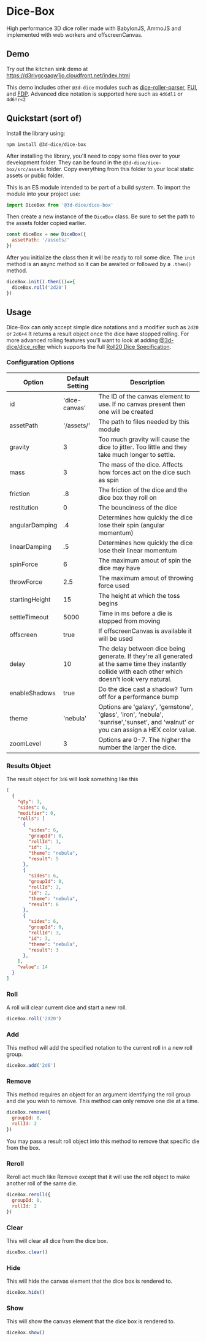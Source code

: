 # Dice-Box
High performance 3D dice roller made with BabylonJS, AmmoJS and implemented with web workers and offscreenCanvas.

## Demo
Try out the kitchen sink demo at https://d3rivgcgaqw1jo.cloudfront.net/index.html

This demo includes other `@3d-dice` modules such as [dice-roller-parser](https://github.com/3d-dice/dice-roller-parser), [FUI](https://github.com/3d-dice/FUI), and [FDP](https://github.com/3d-dice/FDP). Advanced dice notation is supported here such as `4d6dl1` or `4d6!r<2`

## Quickstart (sort of)
Install the library using:
```
npm install @3d-dice/dice-box
```

After installing the library, you'll need to copy some files over to your development folder. They can be found in the `@3d-dice/dice-box/src/assets` folder. Copy everything from this folder to your local static assets or public folder.

This is an ES module intended to be part of a build system. To import the module into your project use:
```javascript
import DiceBox from '@3d-dice/dice-box'
```

Then create a new instance of the `DiceBox` class. Be sure to set the path to the assets folder copied earlier.
```javascript
const diceBox = new DiceBox({
  assetPath: '/assets/'
})
```

After you initialize the class then it will be ready to roll some dice. The `init` method is an async method so it can be awaited or followed by a `.then()` method.
```javascript
diceBox.init().then(()=>{
  diceBox.roll('2d20')
})
```

## Usage
Dice-Box can only accept simple dice notations and a modifier such as `2d20` or `2d6+4` It returns a result object once the dice have stopped rolling. For more advanced rolling features you'll want to look at adding [@3d-dice/dice_roller](https://github.com/3d-dice/dice_roller) which supports the full [Roll20 Dice Specification](https://help.roll20.net/hc/en-us/articles/360037773133-Dice-Reference#DiceReference-RollTemplates).

### Configuration Options
| Option | Default Setting|Description|
|-|-|-|
|id|'dice-canvas'|The ID of the canvas element to use. If no canvas present then one will be created|
|assetPath|'/assets/'|The path to files needed by this module|
|gravity|3|Too much gravity will cause the dice to jitter. Too little and they take much longer to settle.
|mass|3|The mass of the dice. Affects how forces act on the dice such as spin|
|friction|.8|The friction of the dice and the dice box they roll on|
|restitution|0|The bounciness of the dice|
|angularDamping|.4|Determines how quickly the dice lose their spin (angular momentum)|
|linearDamping|.5|Determines how quickly the dice lose their linear momentum|
|spinForce|6|The maximum amout of spin the dice may have|
|throwForce|2.5|The maximum amout of throwing force used|
|startingHeight|15|The height at which the toss begins|
|settleTimeout|5000|Time in ms before a die is stopped from moving|
|offscreen|true|If offscreenCanvas is available it will be used|
|delay|10|The delay between dice being generate. If they're all generated at the same time they instantly collide with each other which doesn't look very natural.|
|enableShadows|true|Do the dice cast a shadow? Turn off for a performance bump|
|theme|'nebula'| Options are 'galaxy', 'gemstone', 'glass', 'iron', 'nebula', 'sunrise','sunset', and 'walnut' or you can assign a HEX color value.|
|zoomLevel|3| Options are 0-7. The higher the number the larger the dice.|

### Results Object
The result object for `3d6` will look something like this
```json
[
  {
    "qty": 3,
    "sides": 6,
    "modifier": 0,
    "rolls": [
      {
        "sides": 6,
        "groupId": 0,
        "rollId": 1,
        "id": 1,
        "theme": "nebula",
        "result": 5
      },
      {
        "sides": 6,
        "groupId": 0,
        "rollId": 2,
        "id": 2,
        "theme": "nebula",
        "result": 6
      },
      {
        "sides": 6,
        "groupId": 0,
        "rollId": 3,
        "id": 3,
        "theme": "nebula",
        "result": 3
      },
    ],
    "value": 14
  }
]
```

### Roll
A roll will clear current dice and start a new roll. 
```javascript
diceBox.roll('2d20')
```

### Add
This method will add the specified notation to the current roll in a new roll group.
```javascript
diceBox.add('2d6')
```

### Remove
This method requires an object for an argument identifying the roll group and die you wish to remove. This method can only remove one die at a time.
```javascript
diceBox.remove({
  groupId: 0,
  rollId: 2
})
```
You may pass a result roll object into this method to remove that specific die from the box.

### Reroll
Reroll act much like Remove except that it will use the roll object to make another roll of the same die.
```javascript
diceBox.reroll({
  groupId: 0,
  rollId: 2
})
```

### Clear
This will clear all dice from the dice box.
```javascript
diceBox.clear()
```

### Hide
This will hide the canvas element that the dice box is rendered to.
```javascript
diceBox.hide()
```

### Show
This will show the canvas element that the dice box is rendered to.
```javascript
diceBox.show()
```
